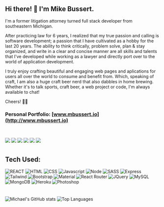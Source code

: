 ## Hi there! 👋 I'm Mike Bussert.

I'm a former litigation attorney turned full stack developer from southeastern Michigan.

After practicing law for 6 years, I realized that my true passion and calling is software development; a passion that I have cultivated as a hobby for the last 20 years. The ability to think critically, problem solve, plan & stay organized, and write in a clear and concise manner are all skills and talents that I've developed while working as a lawyer and directly port over to the world of application development.

I truly enjoy crafting beautiful and engaging web pages and aplications for users all over the world to consume and benefit from. Which, speaking of craft, I am also a huge craft beer nerd that also dabbles in home brewing. Whether it's to talk sports, craft beer, a web project or code, I'm always available to chat!

Cheers! 🍺🍺

### Personal Portfolio: [www.mbussert.io](http://www.mbussert.io)

<br>

<a href="https://www.linkedin.com/in/michaelbussert/" target="_blank"><img src="https://img.shields.io/badge/LinkedIn-0077B5?style=for-the-badge&logo=linkedin&logoColor=white" /></a> <a href="mailto: mbussert@gmail.com" target="_blank"><img src="https://img.shields.io/badge/Gmail-D14836?style=for-the-badge&logo=gmail&logoColor=white" /></a> <a href="https://github.com/mbussert" target="_blank"><img src="https://img.shields.io/badge/GitHub-100000?style=for-the-badge&logo=github&logoColor=white"></a> <a href="https://www.twitter.com/mbussert"><img src="https://img.shields.io/badge/Twitter-1DA1F2?style=for-the-badge&logo=twitter&logoColor=white" target="_blank"></a> <a href="https://bitbucket.org/mbussert/"><img src="https://img.shields.io/badge/Bitbucket-330F63?style=for-the-badge&logo=bitbucket&logoColor=white" target="_blank"></a>
<a href="https://stackexchange.com/users/20496082/michael-bussert" target="_blank"><img src="https://img.shields.io/badge/Stack_Overflow-FE7A16?style=for-the-badge&logo=stack-overflow&logoColor=white"></a>

#

## Tech Used:

![REACT](https://img.shields.io/badge/React-20232A?style=for-the-badge&logo=react&logoColor=61DAFB) ![HTML](https://img.shields.io/badge/HTML5-E34F26?style=for-the-badge&logo=html5&logoColor=white) ![CSS](https://img.shields.io/badge/CSS3-1572B6?style=for-the-badge&logo=css3&logoColor=white) ![Javascript](https://img.shields.io/badge/JavaScript-F7DF1E?style=for-the-badge&logo=javascript&logoColor=black) ![Node](https://img.shields.io/badge/Node.js-43853D?style=for-the-badge&logo=node.js&logoColor=white) ![SASS](https://img.shields.io/badge/Sass-CC6699?style=for-the-badge&logo=sass&logoColor=white) ![Express](https://img.shields.io/badge/Express.js-404D59?style=for-the-badge) ![Tailwind](https://img.shields.io/badge/Tailwind_CSS-38B2AC?style=for-the-badge&logo=tailwind-css&logoColor=white) ![Bootstrap](https://img.shields.io/badge/Bootstrap-563D7C?style=for-the-badge&logo=bootstrap&logoColor=white) ![Material](https://img.shields.io/badge/Material--UI-0081CB?style=for-the-badge&logo=material-ui&logoColor=white) ![React Router](https://img.shields.io/badge/React_Router-CA4245?style=for-the-badge&logo=react-router&logoColor=white) ![JQuery](https://img.shields.io/badge/jQuery-0769AD?style=for-the-badge&logo=jquery&logoColor=white) ![MySQL](https://img.shields.io/badge/MySQL-00000F?style=for-the-badge&logo=mysql&logoColor=white) ![MongoDB](https://img.shields.io/badge/MongoDB-4EA94B?style=for-the-badge&logo=mongodb&logoColor=white) ![Heroku](https://img.shields.io/badge/Heroku-430098?style=for-the-badge&logo=heroku&logoColor=white) ![Photoshop](https://aleen42.github.io/badges/src/photoshop.svg)

#

![Michael's GitHub stats](https://github-readme-stats.vercel.app/api?username=mbussert&count_private=true&theme=algolia) ![Top Languages](https://github-readme-stats.vercel.app/api/top-langs/?username=mbussert&layout=compact&theme=algolia)
<br>

